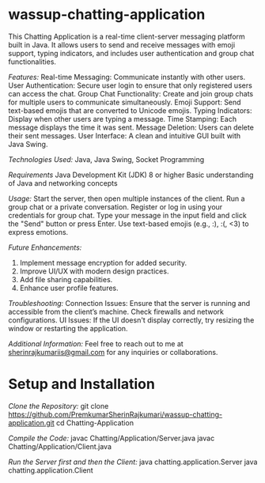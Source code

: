 # wassup-chatting-application
This Chatting Application is a real-time client-server messaging platform built in Java. It allows users to send and receive messages with emoji support, typing indicators, and includes user authentication and group chat functionalities.

*Features:*
Real-time Messaging: Communicate instantly with other users.
User Authentication: Secure user login to ensure that only registered users can access the chat.
Group Chat Functionality: Create and join group chats for multiple users to communicate simultaneously.
Emoji Support: Send text-based emojis that are converted to Unicode emojis.
Typing Indicators: Display when other users are typing a message.
Time Stamping: Each message displays the time it was sent.
Message Deletion: Users can delete their sent messages.
User Interface: A clean and intuitive GUI built with Java Swing.

*Technologies Used:*
Java, Java Swing, Socket Programming

*Requirements*
Java Development Kit (JDK) 8 or higher
Basic understanding of Java and networking concepts

*Usage:*
Start the server, then open multiple instances of the client.
Run a group chat or a private conversation.
Register or log in using your credentials for group chat.
Type your message in the input field and click the "Send" button or press Enter.
Use text-based emojis (e.g., :), :(, <3) to express emotions.

*Future Enhancements:*
1. Implement message encryption for added security.
2. Improve UI/UX with modern design practices.
3. Add file sharing capabilities.
4. Enhance user profile features.

*Troubleshooting:* 
Connection Issues: Ensure that the server is running and accessible from the client’s machine. Check firewalls and network configurations.
UI Issues: If the UI doesn't display correctly, try resizing the window or restarting the application.

*Additional Information:*
Feel free to reach out to me at sherinrajkumariis@gmail.com for any inquiries or collaborations.

# Setup and Installation
*Clone the Repository:*
git clone https://github.com/PremkumarSherinRajkumari/wassup-chatting-application.git
cd Chatting-Application

*Compile the Code:*
javac Chatting/Application/Server.java
javac Chatting/Application/Client.java

*Run the Server first and then the Client:*
java chatting.application.Server
java chatting.application.Client

